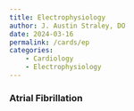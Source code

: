 ```yaml
---
title: Electrophysiology
author: J. Austin Straley, DO
date: 2024-03-16
permalink: /cards/ep
categories:
    - Cardiology
    - Electrophysiology
---
```

### Atrial Fibrillation